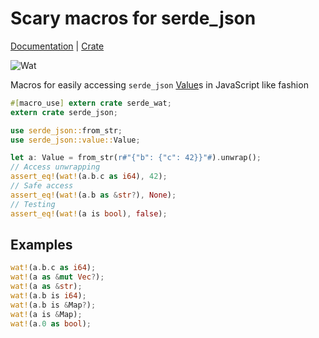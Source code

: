 # Scary macros for serde_json

[Documentation](http://mgoszcz2.github.io/serde_wat/serde_wat/index.html) | [Crate](https://crates.io/crates/serde_wat)

![Wat](https://i.imgur.com/IppKJ.jpg)
 
Macros for easily accessing `serde_json`
[Value](https://docs.serde.rs/serde_json/value/enum.Value.html)s
in JavaScript like fashion

```rust
#[macro_use] extern crate serde_wat;
extern crate serde_json;

use serde_json::from_str;
use serde_json::value::Value;

let a: Value = from_str(r#"{"b": {"c": 42}}"#).unwrap();
// Access unwrapping
assert_eq!(wat!(a.b.c as i64), 42);
// Safe access
assert_eq!(wat!(a.b as &str?), None);
// Testing
assert_eq!(wat!(a is bool), false);
```

## Examples

```rust
wat!(a.b.c as i64);
wat!(a as &mut Vec?);
wat!(a as &str);
wat!(a.b is i64);
wat!(a.b is &Map?);
wat!(a is &Map);
wat!(a.0 as bool);
```
